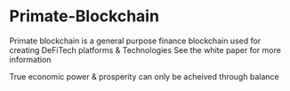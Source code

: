 # Primate-Blockchain
Primate blockchain is a general purpose finance blockchain used for creating DeFiTech platforms & Technologies
See the white paper for more information

True economic power & prosperity can only be acheived through balance
